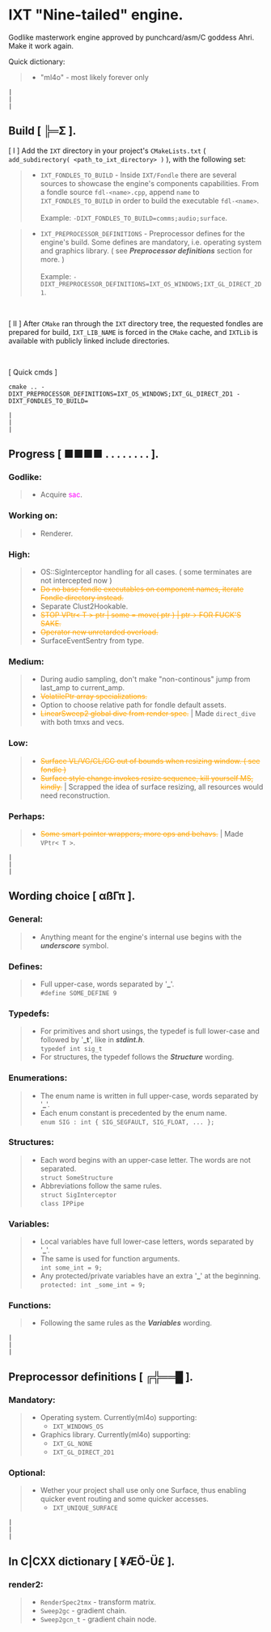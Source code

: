 # IXT "Nine-tailed" engine.

Godlike masterwork engine approved by punchcard/asm/C goddess Ahri. <br>
Make it work again. <br>

Quick dictionary: <br>
> - "ml4o" - most likely forever only <br>

`|`<br>
`|`<br>
`|`<br>

## Build [ ╠═Σ ].

[ I ] Add the `IXT` directory in your project's `CMakeLists.txt` ( `add_subdirectory( <path_to_ixt_directory> )` ), with the following set:
> - `IXT_FONDLES_TO_BUILD` - Inside `IXT/Fondle` there are several sources to showcase the engine's components capabilities. From a fondle source `fdl-<name>.cpp`, append `name` to `IXT_FONDLES_TO_BUILD` in order to build the executable `fdl-<name>`. <br> <br> Example: `-DIXT_FONDLES_TO_BUILD=comms;audio;surface`. <br>

> - `IXT_PREPROCESSOR_DEFINITIONS` - Preprocessor defines for the engine's build. Some defines are mandatory, i.e. operating system and graphics library. ( see ***Preprocessor definitions*** section for more. ) <br> <br> Example: `-DIXT_PREPROCESSOR_DEFINITIONS=IXT_OS_WINDOWS;IXT_GL_DIRECT_2D1`. <br> 

<br>

[ II ] After `CMake` ran through the `IXT` directory tree, the requested fondles are prepared for build, `IXT_LIB_NAME` is forced in the `CMake` cache, and `IXTLib` is available with publicly linked include directories.

<br>

[ Quick cmds ]

`cmake .. -DIXT_PREPROCESSOR_DEFINITIONS=IXT_OS_WINDOWS;IXT_GL_DIRECT_2D1 -DIXT_FONDLES_TO_BUILD=` <br>

`|`<br>
`|`<br>
`|`<br>

## Progress [ ■■■■ . . . . . . . . ].

### Godlike:

> - Acquire <span style="color:magenta">sac</span>. <br>

### Working on:

> - Renderer. <br>

### High:

> - OS::SigInterceptor handling for all cases. ( some terminates are not intercepted now ) <br>
> - <span style="color:orange">~~Do no base fondle executables on component names, iterate Fondle directory instead.~~</span> <br>
> - Separate Clust2Hookable. <br>
> - <span style="color:orange">~~STOP VPtr< T > ptr | some = move( ptr ) | ptr-> FOR FUCK'S SAKE.~~</span> <br>
> - <span style="color:orange">~~Operator new unretarded overload.~~</span> <br>
> - SurfaceEventSentry from type. <br>

### Medium:

> - During audio sampling, don't make "non-continous" jump from last_amp to current_amp. <br>
> - <span style="color:orange">~~VolatilePtr array specializations.~~</span> <br>
> - Option to choose relative path for fondle default assets. <br>
> - <span style="color:orange">~~LinearSweep2 global dive from render spec.~~</span> | Made `direct_dive` with both tmxs and vecs. <br>

### Low:

> - <span style="color:orange">~~Surface VL/VG/CL/CG out of bounds when resizing window. ( see fondle )~~</span> <br>
> - <span style="color:orange">~~Surface style change invokes resize sequence, kill yourself MS, kindly.~~</span> | Scrapped the idea of surface resizing, all resources would need reconstruction. <br>

### Perhaps:

> - <span style="color:orange">~~Some smart pointer wrappers, more ops and behavs.~~</span> | Made `VPtr< T >`. <br>

`|`<br>
`|`<br>
`|`<br>

## Wording choice [ αßΓπ ].

### General:

> - Anything meant for the engine's internal use begins with the ***underscore*** symbol.

### Defines:

> - Full upper-case, words separated by '**_**'.<br>
> `#define SOME_DEFINE 9`

### Typedefs:

> - For primitives and short usings, the typedef is full lower-case and followed by '**_t**', like in ***stdint.h***.<br>
> `typedef int sig_t`<br>
> - For structures, the typedef follows the ***Structure*** wording.

### Enumerations:

> - The enum name is written in full upper-case, words separated by '**_**'.
> - Each enum constant is precedented by the enum name.<br>
> `enum SIG : int { SIG_SEGFAULT, SIG_FLOAT, ... };`

### Structures:

> - Each word begins with an upper-case letter. The words are not separated.<br>
> `struct SomeStructure`
> - Abbreviations follow the same rules.<br>
> `struct SigInterceptor`<br>
> `class IPPipe`

### Variables:

> - Local variables have full lower-case letters, words separated by '**_**'.
> - The same is used for function arguments.<br>
> `int some_int = 9;`
> - Any protected/private variables have an extra '**_**' at the beginning.<br>
> `protected: int _some_int = 9;`

### Functions: 

> - Following the same rules as the ***Variables*** wording.

`|`<br>
`|`<br>
`|`<br>

## Preprocessor definitions [ ╔╬══█ ].

### Mandatory:

> - Operating system. Currently(ml4o) supporting: <br>
>   - `IXT_WINDOWS_OS` <br>
> - Graphics library. Currently(ml4o) supporting: <br>
>   - `IXT_GL_NONE` <br>
>   - `IXT_GL_DIRECT_2D1` <br>

### Optional:

> - Wether your project shall use only one Surface, thus enabling quicker event routing and some quicker accesses. <br>
>   - `IXT_UNIQUE_SURFACE` <br>


`|`<br>
`|`<br>
`|`<br>


## In C|CXX dictionary [ ¥ÆÖ-Ü£ ].

### render2:
> - `RenderSpec2tmx` - transform matrix. <br>
> - `Sweep2gc` - gradient chain. <br>
> - `Sweep2gcn_t` - gradient chain node. <br>


